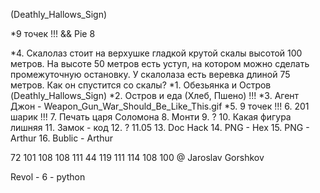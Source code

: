 (Deathly_Hallows_Sign)

*9 точек !!! && Pie 8

*4. Скалолаз стоит на верхушке гладкой крутой скалы высотой 100 метров. На высоте 50 метров есть уступ, на котором можно сделать промежуточную остановку. У скалолаза есть веревка длиной 75 метров. Как он спустится со скалы?
*1. Обезьянка и Остров (Deathly_Hallows_Sign)
*2. Остров и еда (Хлеб, Пшено) !!!
*3. Агент Джон - Weapon_Gun_War_Should_Be_Like_This.gif
*5. 9 точек !!!
6. 201 шарик !!!
7. Печать царя Соломона
8. Монти
9. ?
10. Какая фигура лишняя
11. Замок - код
12. ? 11.05
13. Doc Hack
14. PNG - Hex
15. PNG - Arthur
16. Bublic - Arthur

72 101 108 108 111 44
119 111 114 108 100
@ Jaroslav Gorshkov

Revol - 6 - python